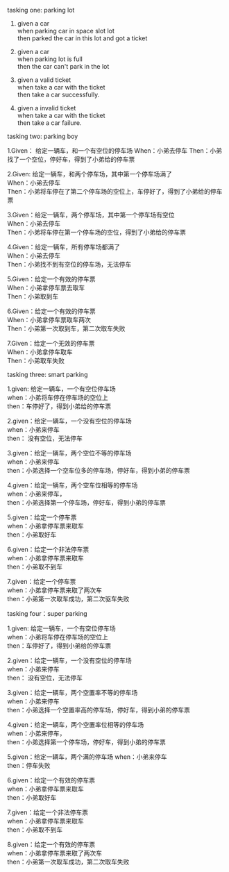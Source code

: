 tasking one: parking lot  

1. given a car   
   when parking car in space slot lot  
   then parked the car in this lot and got a ticket  
   
2. given a car   
   when parking lot is full  
   then the car can't park in the lot 

3. given a valid ticket  
   when take a car with the ticket  
   then take a car successfully.
   
4. given a invalid ticket  
   when take a car with the ticket  
   then take a car failure.  
   
   
   
tasking two: parking boy  

1.Given： 给定一辆车，和一个有空位的停车场
  When：小弟去停车
  Then：小弟找了一个空位，停好车，得到了小弟给的停车票

2.Given: 给定一辆车，和两个停车场，其中第一个停车场满了  
  When：小弟去停车  
  Then：小弟将车停在了第二个停车场的空位上，车停好了，得到了小弟给的停车票  

3.Given：给定一辆车，两个停车场，其中第一个停车场有空位  
  When：小弟去停车  
  Then：小弟将车停在第一个停车场的空位，得到了小弟给的停车票  

4.Given：给定一辆车，所有停车场都满了  
  When：小弟去停车  
  Then：小弟找不到有空位的停车场，无法停车  
  
5.Given：给定一个有效的停车票  
  When：小弟拿停车票去取车  
  Then：小弟取到车  

6.Given：给定一个有效的停车票  
  When：小弟拿停车票取车两次  
  Then：小弟第一次取到车，第二次取车失败  

7.Given：给定一个无效的停车票    
  When：小弟拿停车取车    
  Then：小弟取车失败  
  
  
  
 tasking three: smart parking 
 
1.given: 给定一辆车，一个有空位停车场  
  when：小弟将车停在停车场的空位上  
  then：车停好了，得到小弟给的停车票
   
2.given：给定一辆车，一个没有空位的停车场  
  when：小弟来停车  
  then： 没有空位，无法停车  

3.given：给定一辆车，两个空位不等的停车场  
  when：小弟来停车  
  then：小弟选择一个空车位多的停车场，停好车，得到小弟的停车票  

4.given：给定一辆车，两个空车位相等的停车场  
  when：小弟来停车，  
  then：小弟选择第一个停车场，停好车，得到小弟的停车票  
  
5.given：给定一个停车票   
  when：小弟拿停车票来取车  
  then：小弟取好车  

6.given：给定一个非法停车票  
  when：小弟拿停车票来取车  
  then：小弟取不到车    

7.given：给定一个停车票  
  when：小弟拿停车票来取了两次车  
  then：小弟第一次取车成功，第二次驱车失败  
  
tasking four：super parking 

1.given: 给定一辆车，一个有空位停车场  
  when：小弟将车停在停车场的空位上  
  then：车停好了，得到小弟给的停车票
   
2.given：给定一辆车，一个没有空位的停车场  
  when：小弟来停车  
  then： 没有空位，无法停车  

3.given：给定一辆车，两个空置率不等的停车场  
  when：小弟来停车  
  then：小弟选择一个空置率高的停车场，停好车，得到小弟的停车票  

4.given：给定一辆车，两个空置率位相等的停车场  
  when：小弟来停车，  
  then：小弟选择第一个停车场，停好车，得到小弟的停车票  
  
5.given：给定一辆车，两个满的停车场
  when：小弟来停车  
  then：停车失败 
  
6.given：给定一个有效的停车票   
  when：小弟拿停车票来取车  
  then：小弟取好车  

7.given：给定一个非法停车票  
  when：小弟拿停车票来取车  
  then：小弟取不到车    

8.given：给定一个有效的停车票  
  when：小弟拿停车票来取了两次车  
  then：小弟第一次取车成功，第二次取车失败  

